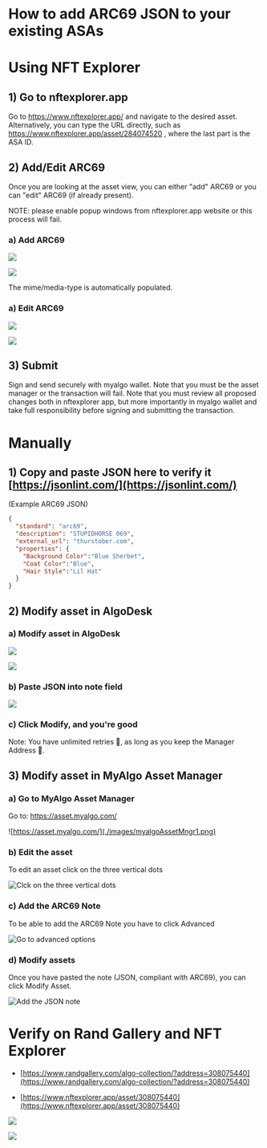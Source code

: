 
# How to add ARC69 JSON to your existing ASAs

# Using NFT Explorer

## 1) Go to nftexplorer.app

Go to https://www.nftexplorer.app/ and navigate to the desired asset.
Alternatively, you can type the URL directly, such as https://www.nftexplorer.app/asset/284074520 , where the last part is the ASA ID.

## 2) Add/Edit ARC69

Once you are looking at the asset view, you can either "add" ARC69 or you can "edit" ARC69 (if already present).

NOTE: please enable popup windows from nftexplorer.app website or this process will fail.

### a) Add ARC69

![](./images/NFTExpl_add_arc69.png)

![](./images/NFTExpl_add_arc69_submit_page.png)

The mime/media-type is automatically populated.

### a) Edit ARC69

![](./images/NFTExpl_edit_arc69.png)

![](./images/NFTExpl_edit_arc69_submit_page.png)

## 3) Submit

Sign and send securely with myalgo wallet.
Note that you must be the asset manager or the transaction will fail.
Note that you must review all proposed changes both in nftexplorer app, but more importantly in myalgo wallet and take full responsibility before signing and submitting the transaction. 


# Manually

## 1) Copy and paste JSON here to verify it [https://jsonlint.com/](https://jsonlint.com/)

(Example ARC69 JSON)

```json
{
  "standard": "arc69",
  "description": "STUPIDHORSE 069",
  "external_url": "thurstober.com",
  "properties": {
    "Background Color":"Blue Sherbet", 
    "Coat Color":"Blue", 
    "Hair Style":"Lil Hat"
  }
}
```


## 2) Modify asset in AlgoDesk

### a) Modify asset in AlgoDesk

![](./images/algodesk1.png)

![](./images/algodesk2.png)

### b) Paste JSON into note field

![](./images/algodesk3.png)

### c) Click Modify, and you're good

Note: You have unlimited retries 🙂, as long as you keep the Manager Address 🤵.


## 3) Modify asset in MyAlgo Asset Manager

### a) Go to MyAlgo Asset Manager

Go to: https://asset.myalgo.com/

![https://asset.myalgo.com/](./images/myalgoAssetMngr1.png)

### b) Edit the asset

To edit an asset click on the three vertical dots

![Clck on the three vertical dots](./images/myalgoAssetMngr1b.png)

### c) Add the ARC69 Note

To be able to add the ARC69 Note you have to click Advanced

![Go to advanced options](./images/myalgoAssetMngr2.png)

### d) Modify assets

Once you have pasted the note (JSON, compliant with ARC69), you can click Modify Asset.

![Add the JSON note](./images/myalgoAssetMngr3.png)


# Verify on Rand Gallery and NFT Explorer

-   [https://www.randgallery.com/algo-collection/?address=308075440](https://www.randgallery.com/algo-collection/?address=308075440)
    
-   [https://www.nftexplorer.app/asset/308075440](https://www.nftexplorer.app/asset/308075440)
    

![](./images/randVerification.png)

![](./images/nftExplorerVerification.png)
